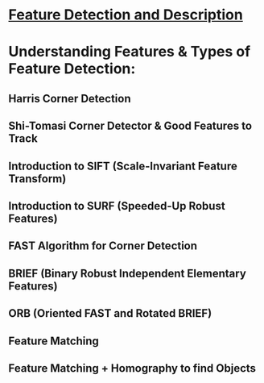 # [Feature Detection and Description](https://opencv-python-tutroals.readthedocs.io/en/latest/py_tutorials/py_feature2d/py_features_meaning/py_features_meaning.html)

# Understanding Features & Types of Feature Detection:

## Harris Corner Detection

## Shi-Tomasi Corner Detector & Good Features to Track

## Introduction to SIFT (Scale-Invariant Feature Transform)

## Introduction to SURF (Speeded-Up Robust Features)

## FAST Algorithm for Corner Detection

## BRIEF (Binary Robust Independent Elementary Features)

## ORB (Oriented FAST and Rotated BRIEF)

## Feature Matching

## Feature Matching + Homography to find Objects

